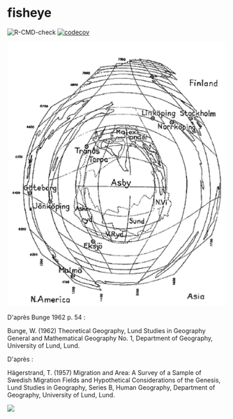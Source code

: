 # fisheye
![R-CMD-check](https://github.com/riatelab/fisheye/workflows/R-CMD-check/badge.svg)
[![codecov](https://codecov.io/gh/riatelab/fisheye/branch/main/graph/badge.svg?token=JANE4FTX8D)](https://codecov.io/gh/riatelab/fisheye)




![](hager.png)

D'après Bunge 1962 p. 54 : 

Bunge, W. (1962) Theoretical Geography, Lund Studies in Geography General and Mathematical
Geography No. 1, Department of Geography, University of Lund, Lund.

D'après : 

Hägerstrand, T. (1957) Migration and Area: A Survey of a Sample of Swedish Migration Fields and
Hypothetical Considerations of the Genesis, Lund Studies in Geography, Series B, Human Geography,
Department of Geography, University of Lund, Lund.


![](figures/fig2/New.gif)
